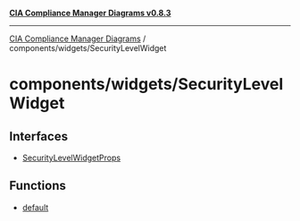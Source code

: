 [**CIA Compliance Manager Diagrams v0.8.3**](../../../README.md)

***

[CIA Compliance Manager Diagrams](../../../modules.md) / components/widgets/SecurityLevelWidget

# components/widgets/SecurityLevelWidget

## Interfaces

- [SecurityLevelWidgetProps](interfaces/SecurityLevelWidgetProps.md)

## Functions

- [default](functions/default.md)
